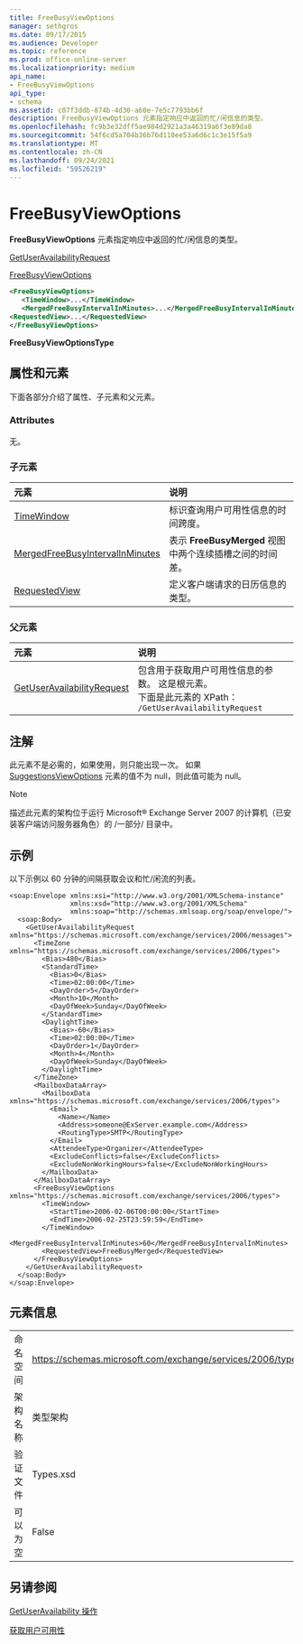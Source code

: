 ```yaml
---
title: FreeBusyViewOptions
manager: sethgros
ms.date: 09/17/2015
ms.audience: Developer
ms.topic: reference
ms.prod: office-online-server
ms.localizationpriority: medium
api_name:
- FreeBusyViewOptions
api_type:
- schema
ms.assetid: c07f3ddb-874b-4d30-a60e-7e5c7793bb6f
description: FreeBusyViewOptions 元素指定响应中返回的忙/闲信息的类型。
ms.openlocfilehash: fc9b3e32dff5ae984d2921a3a46319a6f3e89da8
ms.sourcegitcommit: 54f6cd5a704b36b76d110ee53a6d6c1c3e15f5a9
ms.translationtype: MT
ms.contentlocale: zh-CN
ms.lasthandoff: 09/24/2021
ms.locfileid: "59526219"
---
```

# <a name="freebusyviewoptions"></a>FreeBusyViewOptions

**FreeBusyViewOptions** 元素指定响应中返回的忙/闲信息的类型。 
  
[GetUserAvailabilityRequest](getuseravailabilityrequest.md)
  
[FreeBusyViewOptions](freebusyviewoptions.md)
  
```xml
<FreeBusyViewOptions>
   <TimeWindow>...</TimeWindow>
   <MergedFreeBusyIntervalInMinutes>...</MergedFreeBusyIntervalInMinutes>
<RequestedView>...</RequestedView>
</FreeBusyViewOptions>

```

 **FreeBusyViewOptionsType**
## <a name="attributes-and-elements"></a>属性和元素

下面各部分介绍了属性、子元素和父元素。
  
### <a name="attributes"></a>Attributes

无。
  
### <a name="child-elements"></a>子元素

|**元素**|**说明**|
|:-----|:-----|
|[TimeWindow](timewindow.md) <br/> |标识查询用户可用性信息的时间跨度。  <br/> |
|[MergedFreeBusyIntervalInMinutes](mergedfreebusyintervalinminutes.md) <br/> |表示 **FreeBusyMerged** 视图中两个连续插槽之间的时间差。  <br/> |
|[RequestedView](requestedview.md) <br/> |定义客户端请求的日历信息的类型。  <br/> |
   
### <a name="parent-elements"></a>父元素

|**元素**|**说明**|
|:-----|:-----|
|[GetUserAvailabilityRequest](getuseravailabilityrequest.md) <br/> |包含用于获取用户可用性信息的参数。 这是根元素。  <br/> 下面是此元素的 XPath：  <br/>  `/GetUserAvailabilityRequest` <br/> |
   
## <a name="remarks"></a>注解

此元素不是必需的，如果使用，则只能出现一次。 如果 [SuggestionsViewOptions](suggestionsviewoptions.md) 元素的值不为 null，则此值可能为 null。 
  
> [!NOTE]
> 描述此元素的架构位于运行 Microsoft® Exchange Server 2007 的计算机（已安装客户端访问服务器角色）的 /一部分/ 目录中。 
  
## <a name="example"></a>示例

以下示例以 60 分钟的间隔获取会议和忙/闲流的列表。
  
```
<soap:Envelope xmlns:xsi="http://www.w3.org/2001/XMLSchema-instance" 
               xmlns:xsd="http://www.w3.org/2001/XMLSchema" 
               xmlns:soap="http://schemas.xmlsoap.org/soap/envelope/">
  <soap:Body>
    <GetUserAvailabilityRequest xmlns="https://schemas.microsoft.com/exchange/services/2006/messages">
      <TimeZone xmlns="https://schemas.microsoft.com/exchange/services/2006/types">
        <Bias>480</Bias>
        <StandardTime>
          <Bias>0</Bias>
          <Time>02:00:00</Time>
          <DayOrder>5</DayOrder>
          <Month>10</Month>
          <DayOfWeek>Sunday</DayOfWeek>
        </StandardTime>
        <DaylightTime>
          <Bias>-60</Bias>
          <Time>02:00:00</Time>
          <DayOrder>1</DayOrder>
          <Month>4</Month>
          <DayOfWeek>Sunday</DayOfWeek>
        </DaylightTime>
      </TimeZone>
      <MailboxDataArray>
        <MailboxData xmlns="https://schemas.microsoft.com/exchange/services/2006/types">
          <Email>
            <Name></Name>
            <Address>someone@ExServer.example.com</Address>
            <RoutingType>SMTP</RoutingType>
          </Email>
          <AttendeeType>Organizer</AttendeeType>
          <ExcludeConflicts>false</ExcludeConflicts>
          <ExcludeNonWorkingHours>false</ExcludeNonWorkingHours>
        </MailboxData>
      </MailboxDataArray>
      <FreeBusyViewOptions xmlns="https://schemas.microsoft.com/exchange/services/2006/types">
        <TimeWindow>
          <StartTime>2006-02-06T00:00:00</StartTime>
          <EndTime>2006-02-25T23:59:59</EndTime>
        </TimeWindow>
        <MergedFreeBusyIntervalInMinutes>60</MergedFreeBusyIntervalInMinutes>
        <RequestedView>FreeBusyMerged</RequestedView>
      </FreeBusyViewOptions>
    </GetUserAvailabilityRequest>
  </soap:Body>
</soap:Envelope>
```

## <a name="element-information"></a>元素信息

|||
|:-----|:-----|
|命名空间  <br/> |https://schemas.microsoft.com/exchange/services/2006/types  <br/> |
|架构名称  <br/> |类型架构  <br/> |
|验证文件  <br/> |Types.xsd  <br/> |
|可以为空  <br/> |False  <br/> |
   
## <a name="see-also"></a>另请参阅



[GetUserAvailability 操作](getuseravailability-operation.md)


[获取用户可用性](https://msdn.microsoft.com/library/d4133fcb-9b0f-4e6b-aadf-a389da83516a%28Office.15%29.aspx)

